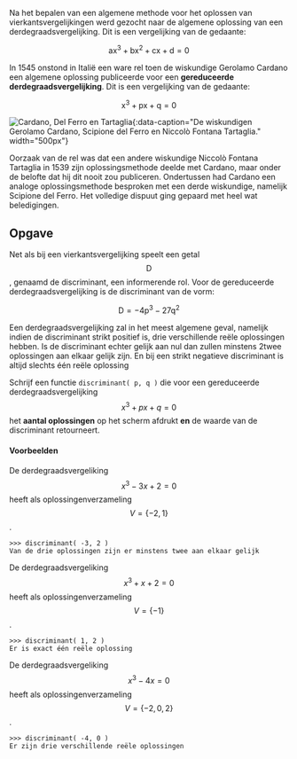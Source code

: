 Na het bepalen van een algemene methode voor het oplossen van vierkantsvergelijkingen werd gezocht naar de algemene oplossing van een derdegraadsvergelijking. Dit is een vergelijking van de gedaante:

$$\mathsf{ax^3+bx^2+cx+d=0}$$

In 1545 onstond in Italië een ware rel toen de wiskundige Gerolamo Cardano een algemene oplossing publiceerde voor een **gereduceerde derdegraadsvergelijking**. Dit is een vergelijking van de gedaante:

$$\mathsf{x^3+px+q=0}$$

![Cardano, Del Ferro en Tartaglia](media/cardano_delferro_tartaglia.jpg "Cardano, Del Ferro en Tartaglia"){:data-caption="De wiskundigen Gerolamo Cardano, Scipione del Ferro en Niccolò Fontana Tartaglia." width="500px"}

Oorzaak van de rel was dat een andere wiskundige Niccolò Fontana Tartaglia in 1539 zijn oplossingsmethode deelde met Cardano, maar onder de belofte dat hij dit nooit zou publiceren. Ondertussen had Cardano een analoge oplossingsmethode besproken met een derde wiskundige, namelijk Scipione del Ferro. Het volledige dispuut ging gepaard met heel wat beledigingen.

## Opgave

Net als bij een vierkantsvergelijking speelt een getal $$\mathsf{D}$$, genaamd de discriminant, een informerende rol. Voor de gereduceerde derdegraadsvergelijking is de discriminant van de vorm:

$$\mathsf{D = -4p^3 -27q^2}$$

Een derdegraadsvergelijking zal in het meest algemene geval, namelijk indien de discriminant strikt positief is, drie verschillende reële oplossingen hebben. Is de discriminant echter gelijk aan nul dan zullen minstens 2twee oplossingen aan elkaar gelijk zijn. En bij een strikt negatieve discriminant is altijd slechts één reële oplossing

Schrijf een functie `discriminant( p, q )` die voor een gereduceerde derdegraadsvergelijking $$x^3+px+q=0$$ het **aantal oplossingen** op het scherm afdrukt **en** de waarde van de discriminant retourneert.

#### Voorbeelden
De derdegraadsvergeliking $$x^3-3x+2=0$$ heeft als oplossingenverzameling $$V = \{-2, 1\}$$.
```
>>> discriminant( -3, 2 )
Van de drie oplossingen zijn er minstens twee aan elkaar gelijk
```

De derdegraadsvergeliking $$x^3+x+2 = 0$$ heeft als oplossingenverzameling $$V = \{-1\}$$.
```
>>> discriminant( 1, 2 )
Er is exact één reële oplossing
```

De derdegraadsvergeliking $$x^3-4x= 0$$ heeft als oplossingenverzameling $$V = \{-2,0,2\}$$.
```
>>> discriminant( -4, 0 ) 
Er zijn drie verschillende reële oplossingen
```